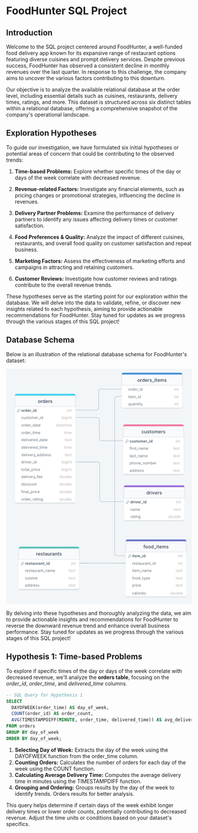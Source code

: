 # FoodHunter SQL Project

## Introduction

Welcome to the SQL project centered around FoodHunter, a well-funded food delivery app known for its expansive range of restaurant options featuring diverse cuisines and prompt delivery services. Despite previous success, FoodHunter has observed a consistent decline in monthly revenues over the last quarter. In response to this challenge, the company aims to uncover the various factors contributing to this downturn.

Our objective is to analyze the available relational database at the order level, including essential details such as cuisines, restaurants, delivery times, ratings, and more. This dataset is structured across six distinct tables within a relational database, offering a comprehensive snapshot of the company's operational landscape.

## Exploration Hypotheses

To guide our investigation, we have formulated six initial hypotheses or potential areas of concern that could be contributing to the observed trends:

1. **Time-based Problems:** Explore whether specific times of the day or days of the week correlate with decreased revenue.

2. **Revenue-related Factors:** Investigate any financial elements, such as pricing changes or promotional strategies, influencing the decline in revenues.

3. **Delivery Partner Problems:** Examine the performance of delivery partners to identify any issues affecting delivery times or customer satisfaction.

4. **Food Preferences & Quality:** Analyze the impact of different cuisines, restaurants, and overall food quality on customer satisfaction and repeat business.

5. **Marketing Factors:** Assess the effectiveness of marketing efforts and campaigns in attracting and retaining customers.

6. **Customer Reviews:** Investigate how customer reviews and ratings contribute to the overall revenue trends.

These hypotheses serve as the starting point for our exploration within the database. We will delve into the data to validate, refine, or discover new insights related to each hypothesis, aiming to provide actionable recommendations for FoodHunter. Stay tuned for updates as we progress through the various stages of this SQL project!

## Database Schema

Below is an illustration of the relational database schema for FoodHunter's dataset:

![Database Schema](https://github.com/guille-gil/SQL-portfolio/raw/main/Foodhunter/schema.png)

By delving into these hypotheses and thoroughly analyzing the data, we aim to provide actionable insights and recommendations for FoodHunter to reverse the downward revenue trend and enhance overall business performance. Stay tuned for updates as we progress through the various stages of this SQL project!



## Hypothesis 1: Time-based Problems
To explore if specific times of the day or days of the week correlate with decreased revenue, we'll analyze the **orders table**, focusing on the *order_id*, *order_time*, and *delivered_time* columns.


```sql
-- SQL Query for Hypothesis 1
SELECT
  DAYOFWEEK(order_time) AS day_of_week,
  COUNT(order_id) AS order_count,
  AVG(TIMESTAMPDIFF(MINUTE, order_time, delivered_time)) AS avg_delivery_time
FROM orders
GROUP BY day_of_week
ORDER BY day_of_week;
```

1. **Selecting Day of Week:** Extracts the day of the week using the DAYOFWEEK function from the order_time column.
2. **Counting Orders:** Calculates the number of orders for each day of the week using the COUNT function.
3. **Calculating Average Delivery Time:** Computes the average delivery time in minutes using the TIMESTAMPDIFF function.
4. **Grouping and Ordering:** Groups results by the day of the week to identify trends. Orders results for better analysis.

This query helps determine if certain days of the week exhibit longer delivery times or lower order counts, potentially contributing to decreased revenue. Adjust the time units or conditions based on your dataset's specifics.
